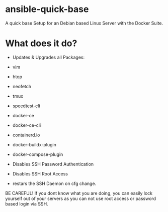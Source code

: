 # ansible-quick-base
A quick base Setup for an Debian based Linux Server with the Docker Suite.

# What does it do?
- Updates & Upgrades all Packages:
-   vim
-   htop
-   neofetch
-   tmux
-   speedtest-cli
-   docker-ce
-   docker-ce-cli
-   containerd.io
-   docker-buildx-plugin
-   docker-compose-plugin

- Disables SSH Password Authentication
- Disables SSH Root Access
- restars the SSH Daemon on cfg change.

BE CAREFUL! 
If you dont know what you are doing, you can easily lock yourself out of your servers as you can not use root access or password based login via SSH.
